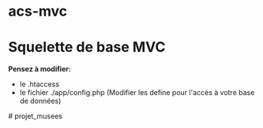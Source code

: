 # acs-mvc

<h1>Squelette de base MVC</h1>

<strong>Pensez à modifier:</strong>

<ul>
<li>le .htaccess</li>
<li>le fichier ./app/config.php (Modifier les define pour l'accès à votre base de données)</li>
</ul>
# projet_musees
